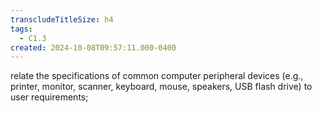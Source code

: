 ```yaml
---
transcludeTitleSize: h4
tags:
  - C1.3
created: 2024-10-08T09:57:11.000-0400
---
```

relate the specifications of common computer peripheral devices (e.g., printer, monitor, scanner, keyboard, mouse, speakers, USB flash drive) to user requirements;